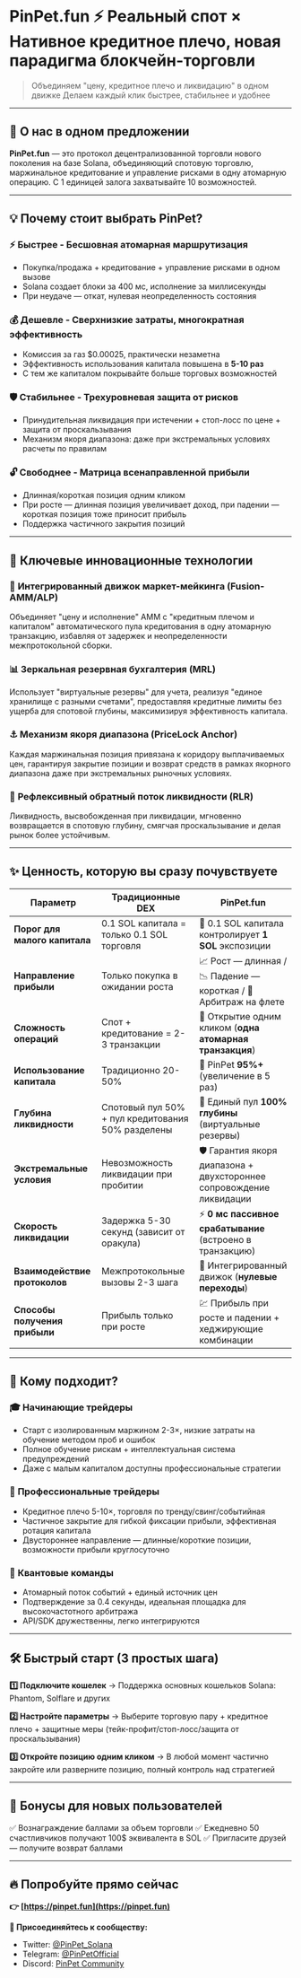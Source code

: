 # PinPet.fun ⚡ Реальный спот × Нативное кредитное плечо, новая парадигма блокчейн-торговли

> Объединяем "цену, кредитное плечо и ликвидацию" в одном движке
> Делаем каждый клик быстрее, стабильнее и удобнее

---

## 🎯 О нас в одном предложении

**PinPet.fun** — это протокол децентрализованной торговли нового поколения на базе Solana, объединяющий спотовую торговлю, маржинальное кредитование и управление рисками в одну атомарную операцию. С 1 единицей залога захватывайте 10 возможностей.

---

## 💡 Почему стоит выбрать PinPet?

### ⚡ **Быстрее** - Бесшовная атомарная маршрутизация
- Покупка/продажа + кредитование + управление рисками в одном вызове
- Solana создает блоки за 400 мс, исполнение за миллисекунды
- При неудаче — откат, нулевая неопределенность состояния

### 💰 **Дешевле** - Сверхнизкие затраты, многократная эффективность
- Комиссия за газ $0.00025, практически незаметна
- Эффективность использования капитала повышена в **5-10 раз**
- С тем же капиталом покрывайте больше торговых возможностей

### 🛡️ **Стабильнее** - Трехуровневая защита от рисков
- Принудительная ликвидация при истечении + стоп-лосс по цене + защита от проскальзывания
- Механизм якоря диапазона: даже при экстремальных условиях расчеты по правилам

### 🔓 **Свободнее** - Матрица всенаправленной прибыли
- Длинная/короткая позиция одним кликом
- При росте — длинная позиция увеличивает доход, при падении — короткая позиция тоже приносит прибыль
- Поддержка частичного закрытия позиций

---

## 🚀 Ключевые инновационные технологии

### 🔧 **Интегрированный движок маркет-мейкинга** (Fusion-AMM/ALP)
Объединяет "цену и исполнение" AMM с "кредитным плечом и капиталом" автоматического пула кредитования в одну атомарную транзакцию, избавляя от задержек и неопределенности межпротокольной сборки.

### 📊 **Зеркальная резервная бухгалтерия** (MRL)
Использует "виртуальные резервы" для учета, реализуя "единое хранилище с разными счетами", предоставляя кредитные лимиты без ущерба для спотовой глубины, максимизируя эффективность капитала.

### ⚓ **Механизм якоря диапазона** (PriceLock Anchor)
Каждая маржинальная позиция привязана к коридору выплачиваемых цен, гарантируя закрытие позиции и возврат средств в рамках якорного диапазона даже при экстремальных рыночных условиях.

### 🔄 **Рефлексивный обратный поток ликвидности** (RLR)
Ликвидность, высвобожденная при ликвидации, мгновенно возвращается в спотовую глубину, смягчая проскальзывание и делая рынок более устойчивым.

---

## ✨ Ценность, которую вы сразу почувствуете

| Параметр | Традиционные DEX | PinPet.fun |
|-----|---------|-----------|
| **Порог для малого капитала** | 0.1 SOL капитала = только 0.1 SOL торговля | 🎁 0.1 SOL капитала контролирует **1 SOL** экспозиции |
| **Направление прибыли** | Только покупка в ожидании роста | 📈 Рост — длинная / 📉 Падение — короткая / 🌊 Арбитраж на флете |
| **Сложность операций** | Спот + кредитование = 2-3 транзакции | 🎯 Открытие одним кликом (**одна атомарная транзакция**) |
| **Использование капитала** | Традиционно 20-50% | 🚀 PinPet **95%+** (увеличение в 5 раз) |
| **Глубина ликвидности** | Спотовый пул 50% + пул кредитования 50% разделены | 🌊 Единый пул **100% глубины** (виртуальные резервы) |
| **Экстремальные условия** | Невозможность ликвидации при пробитии | 🛡️ Гарантия якоря диапазона + двухстороннее сопровождение ликвидации |
| **Скорость ликвидации** | Задержка 5-30 секунд (зависит от оракула) | ⚡ **0 мс пассивное срабатывание** (встроено в транзакцию) |
| **Взаимодействие протоколов** | Межпротокольные вызовы 2-3 шага | 🔗 Интегрированный движок (**нулевые переходы**) |
| **Способы получения прибыли** | Прибыль только при росте | 💹 Прибыль при росте и падении + хеджирующие комбинации |


---

## 🎯 Кому подходит?

### 🎓 **Начинающие трейдеры**
- Старт с изолированным маржином 2-3×, низкие затраты на обучение методом проб и ошибок
- Полное обучение рискам + интеллектуальная система предупреждений
- Даже с малым капиталом доступны профессиональные стратегии

### 💼 **Профессиональные трейдеры**
- Кредитное плечо 5-10×, торговля по тренду/свинг/событийная
- Частичное закрытие для гибкой фиксации прибыли, эффективная ротация капитала
- Двустороннее направление — длинные/короткие позиции, возможности прибыли круглосуточно

### 🤖 **Квантовые команды**
- Атомарный поток событий + единый источник цен
- Подтверждение за 0.4 секунды, идеальная площадка для высокочастотного арбитража
- API/SDK дружественны, легко интегрируются

---

## 🛠️ Быстрый старт (3 простых шага)

**1️⃣ Подключите кошелек**
→ Поддержка основных кошельков Solana: Phantom, Solflare и других

**2️⃣ Настройте параметры**
→ Выберите торговую пару + кредитное плечо + защитные меры (тейк-профит/стоп-лосс/защита от проскальзывания)

**3️⃣ Откройте позицию одним кликом**
→ В любой момент частично закройте или разверните позицию, полный контроль над стратегией

---

## 🎁 Бонусы для новых пользователей

✅ Вознаграждение баллами за объем торговли
✅ Ежедневно 50 счастливчиков получают 100$ эквивалента в SOL
✅ Пригласите друзей — получите возврат баллами

---

## 🔥 Попробуйте прямо сейчас

**👉 [https://pinpet.fun](https://pinpet.fun)**

**📱 Присоединяйтесь к сообществу:**
- Twitter: [@PinPet_Solana](https://twitter.com/PinPet_Solana)
- Telegram: [@PinPetOfficial](https://t.me/PinPetOfficial)
- Discord: [PinPet Community](https://discord.gg/pinpet)
